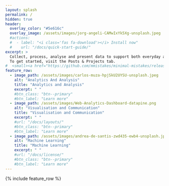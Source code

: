 ```yaml
---
layout: splash
permalink: /
hidden: true
header:
  overlay_color: "#5e616c"
  overlay_image: /assets/images/jorg-angeli-CAMwIxYk5Xg-unsplash.jpeg
  #actions:
  #  - label: "<i class='fas fa-download'></i> Install now"
  #    url: "/docs/quick-start-guide/"
excerpt: >
  Collect, process, analyse and present data to support both everyday and strategic business decisions.<br />
  To get started, visit the Posts & Projects tab.
#  <small><a href="https://github.com/mmistakes/minimal-mistakes/releases/tag/4.24.0">Latest release v4.24.0</a></small>
feature_row:
  - image_path: /assets/images/carlos-muza-hpjSkU2UYSU-unsplash.jpeg
    alt: "Analytics And Analysis"
    title: "Analytics and Analysis"
    excerpt: " "
    #btn_class: "btn--primary"
    #btn_label: "Learn more"
  - image_path: /assets/images/Web-Analytics-Dashboard-datapine.png
    alt: "Visualisation and Communication"
    title: "Visualisation and Communication"
    excerpt: " "
    #url: "/docs/layouts/"
    #btn_class: "btn--primary"
    #btn_label: "Learn more"
  - image_path: /assets/images/andrea-de-santis-zwd435-ewb4-unsplash.jpeg
    alt: "Machine Learning"
    title: "Machine Learning"
    excerpt: " "
    #url: "/docs/license/"
    #btn_class: "btn--primary"
    #btn_label: "Learn more"      
---
```


{% include feature_row %}

